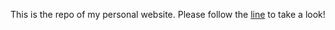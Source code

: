 This is the repo of my personal website.
Please follow the [line](https://khris1120.github.io/) to take a look!
